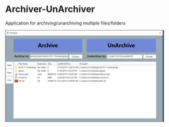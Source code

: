# Archiver-UnArchiver
Application for archiving/unarchiving multiple files/folders

![alt text](https://raw.githubusercontent.com/TimAndroja/Archiver-UnArchiver/master/Archiver_image.png)
